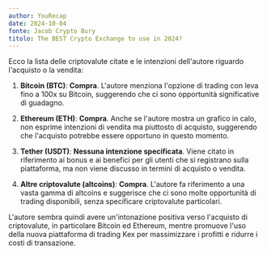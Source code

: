 ```yaml
---
author: YouRecap
date: 2024-10-04
fonte: Jacob Crypto Bury
titolo: The BEST Crypto Exchange to use in 2024?
---
```


Ecco la lista delle criptovalute citate e le intenzioni dell'autore riguardo l'acquisto o la vendita:

1. **Bitcoin (BTC)**: **Compra**. L'autore menziona l'opzione di trading con leva fino a 100x su Bitcoin, suggerendo che ci sono opportunità significative di guadagno.

2. **Ethereum (ETH)**: **Compra**. Anche se l'autore mostra un grafico in calo, non esprime intenzioni di vendita ma piuttosto di acquisto, suggerendo che l'acquisto potrebbe essere opportuno in questo momento.

3. **Tether (USDT)**: **Nessuna intenzione specificata**. Viene citato in riferimento ai bonus e ai benefici per gli utenti che si registrano sulla piattaforma, ma non viene discusso in termini di acquisto o vendita.

4. **Altre criptovalute (altcoins)**: **Compra**. L'autore fa riferimento a una vasta gamma di altcoins e suggerisce che ci sono molte opportunità di trading disponibili, senza specificare criptovalute particolari.

L'autore sembra quindi avere un'intonazione positiva verso l'acquisto di criptovalute, in particolare Bitcoin ed Ethereum, mentre promuove l'uso della nuova piattaforma di trading Kex per massimizzare i profitti e ridurre i costi di transazione.

